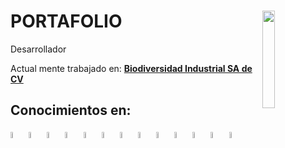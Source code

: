 <div>
    <h1>PORTAFOLIO
        <img src="https://i.pinimg.com/originals/ec/00/e0/ec00e04679ab0be4780ff840e12709fd.gif" width='20%'
            align="right">
    </h1>
    <p> Desarrollador </p>

<p>Actual mente trabajado en: <a href="https://bioin.mx/" target="_blank"><b>Biodiversidad Industrial SA de CV</b></a></p>

<h2>Conocimientos en:</h2>
    <img src="https://cdn.icon-icons.com/icons2/2415/PNG/512/ruby_plain_wordmark_logo_icon_146362.png" alt=""
        width='5%'>
    <img src="https://cdn.icon-icons.com/icons2/2107/PNG/512/file_type_rails_icon_130210.png" alt="" width='5%'>
    <img src="https://cdn.icon-icons.com/icons2/2107/PNG/512/file_type_php_icon_130266.png" alt="" width='5%'>
    <img src="https://cdn.icon-icons.com/icons2/2415/PNG/512/laravel_plain_wordmark_logo_icon_146439.png" alt=""
        width='5%'>
    <img src="https://cdn.icon-icons.com/icons2/2107/PNG/512/file_type_nginx_icon_130305.png" alt="" width='5%'>
    <img src="https://cdn.icon-icons.com/icons2/2107/PNG/512/file_type_git_icon_130581.png" alt="" width='5%'>
    <img src="https://cdn.icon-icons.com/icons2/2107/PNG/512/file_type_js_official_icon_130509.png" alt="" width='5%'>
    <img src="https://cdn.icon-icons.com/icons2/2107/PNG/512/file_type_html_icon_130541.png" alt="" width='5%'>
    <img src="https://cdn.icon-icons.com/icons2/2107/PNG/512/file_type_css_icon_130661.png" alt="" width='5%'>
    <img src="https://cdn.icon-icons.com/icons2/2107/PNG/512/file_type_vscode_icon_130084.png" alt="" width='5%'>
    <img src="https://cdn.icon-icons.com/icons2/2415/PNG/512/mysql_original_wordmark_logo_icon_146417.png" alt=""
        width='5%'>
    <img src="https://cdn.icon-icons.com/icons2/2415/PNG/512/jquery_original_wordmark_logo_icon_146447.png" alt=""
        width='5%'>
    <img src="https://cdn.icon-icons.com/icons2/2415/PNG/512/bootstrap_plain_logo_icon_146619.png" alt="" width='5%'>
</div>
